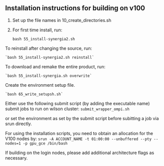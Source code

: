 ## Installation instructions for building on v100

1. Set up the file names in 10_create_directories.sh

2. For first time install, run:

    `bash 55_install-synergia2.sh`

To reinstall after changing the source, run:

    `bash 55_install-synergia2.sh reinstall`

To download and remake the entire product, run:

    `bash 55_install-synergia.sh overwrite`

Create the environment setup file.

    `bash 65_write_setupsh.sh`

Either use the following submit script (by adding the executable name) submit jobs to run on wilson cluster:
    `submit_wrapper_ompi.sh`

or set the environment as set by the submit script before subitting a job via srun directly. 

For using the installation scripts, you need to obtain an allocation for the V100 nodes by:
   `srun -A ACCOUNT_NAME -t 01:00:00 --unbuffered --pty --nodes=1 -p gpu_gce /bin/bash`

If building on the login nodes, please add additional architecture flags as necessary.

